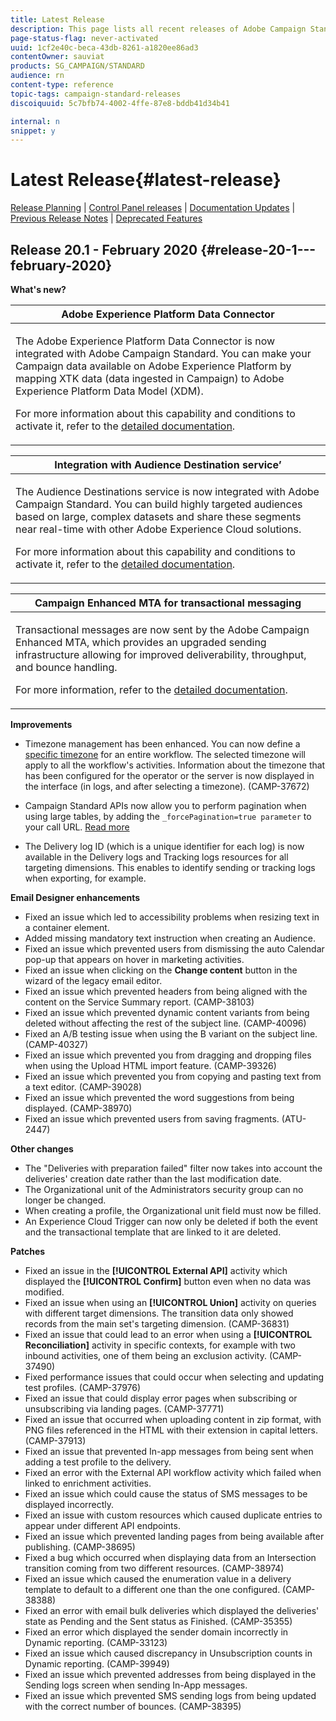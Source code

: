 ```yaml
---
title: Latest Release
description: This page lists all recent releases of Adobe Campaign Standard.
page-status-flag: never-activated
uuid: 1cf2e40c-beca-43db-8261-a1820ee86ad3
contentOwner: sauviat
products: SG_CAMPAIGN/STANDARD
audience: rn
content-type: reference
topic-tags: campaign-standard-releases
discoiquuid: 5c7bfb74-4002-4ffe-87e8-bddb41d34b41

internal: n
snippet: y
---
```


# Latest Release{#latest-release}

[Release Planning](https://helpx.adobe.com/campaign/kb/acs-release-planning.html) &#124; [Control Panel releases](https://docs.adobe.com/content/help/en/control-panel/using/release-notes.html) &#124; [Documentation Updates](../../rn/using/documentation-updates.md) &#124; [Previous Release Notes](../../rn/using/release-notes-2019.md) &#124; [Deprecated Features](https://helpx.adobe.com/campaign/kb/acs-deprecated-and-removed-features.html)

## Release 20.1 - February 2020 {#release-20-1---february-2020}

**What's new?**


<table> 
 <thead> 
  <tr> 
   <th> <strong>Adobe Experience Platform Data Connector</strong><br /> </th> 
  </tr> 
 </thead> 
 <tbody> 
  <tr> 
   <td> <p>
   The Adobe Experience Platform Data Connector is now integrated with Adobe Campaign Standard. You can make your Campaign data available on Adobe Experience Platform by mapping XTK data (data ingested in Campaign) to Adobe Experience Platform Data Model (XDM). </p>
    <p>For more information about this capability and conditions to activate it, refer to the <a href="../../administration/using/aep-about-data-connector.md">detailed documentation</a>.</p>
   </td> 
  </tr> 
 </tbody> 
</table>

<table> 
 <thead> 
  <tr> 
   <th> <strong>Integration with Audience Destination service’ </strong><br /> </th> 
  </tr> 
 </thead> 
 <tbody> 
  <tr> 
   <td> <p>The Audience Destinations service is now integrated with Adobe Campaign Standard. You can build highly targeted audiences based on large, complex datasets and share these segments near real-time with other Adobe Experience Cloud solutions.</p>
    <p>For more information about this capability and conditions to activate it, refer to the <a href="../../audiences/using/aep-about-audience-destinations-service.md">detailed documentation</a>.</p>
   </td> 
  </tr> 
 </tbody> 
</table>

<table> 
 <thead> 
  <tr> 
   <th> <strong>Campaign Enhanced MTA for transactional messaging</strong><br /> </th> 
  </tr> 
 </thead> 
 <tbody> 
  <tr> 
   <td> <p>Transactional messages are now sent by the Adobe Campaign Enhanced MTA, which provides an upgraded sending infrastructure allowing for improved deliverability, throughput, and bounce handling.</p>
    <p>For more information, refer to the <a href="https://helpx.adobe.com/campaign/kb/campaign-enhanced-mta.html">detailed documentation</a>.</p>
   </td> 
  </tr> 
 </tbody> 
</table>

**Improvements**

* Timezone management has been enhanced. You can now define a [specific timezone](../../automating/using/building-a-workflow.md) for an entire workflow. The selected timezone will apply to all the workflow's activities. Information about the timezone that has been configured for the operator or the server is now displayed in the interface (in logs, and after selecting a timezone). (CAMP-37672)

* Campaign Standard APIs now allow you to perform pagination when using large tables, by adding the `_forcePagination=true parameter` to your call URL. [Read more](../../api/using/pagination.md)

* The Delivery log ID (which is a unique identifier for each log) is now available in the Delivery logs and Tracking logs resources for all targeting dimensions. This enables to identify sending or tracking logs when exporting, for example.

**Email Designer enhancements**

* Fixed an issue which led to accessibility problems when resizing text in a container element.
* Added missing mandatory text instruction when creating an Audience.
* Fixed an issue which prevented users from dismissing the auto Calendar pop-up that appears on hover in marketing activities.
* Fixed an issue when clicking on the **Change content** button in the wizard of the legacy email editor.
* Fixed an issue which prevented headers from being aligned with the content on the Service Summary report. (CAMP-38103)
* Fixed an issue which prevented dynamic content variants from being deleted without affecting the rest of the subject line. (CAMP-40096)
* Fixed an A/B testing issue when using the B variant on the subject line. (CAMP-40327)
* Fixed an issue which prevented you from dragging and dropping files when using the Upload HTML import feature. (CAMP-39326)
* Fixed an issue which prevented you from copying and pasting text from a text editor. (CAMP-39028)
* Fixed an issue which prevented the word suggestions from being displayed. (CAMP-38970)
* Fixed an issue which prevented users from saving fragments. (ATU-2447)

**Other changes**

* The "Deliveries with preparation failed" filter now takes into account the deliveries' creation date rather than the last modification date. 
* The Organizational unit of the Administrators security group can no longer be changed.
* When creating a profile, the Organizational unit field must now be filled. 
* An Experience Cloud Trigger can now only be deleted if both the event and the transactional template that are linked to it are deleted.

**Patches**

* Fixed an issue in the **[!UICONTROL External API]** activity which displayed the **[!UICONTROL Confirm]** button even when no data was modified.
* Fixed an issue when using an **[!UICONTROL Union]** activity on queries with different target dimensions. The transition data only showed records from the main set's targeting dimension. (CAMP-36831)
* Fixed an issue that could lead to an error when using a **[!UICONTROL Reconciliation]** activity in specific contexts, for example with two inbound activities, one of them being an exclusion activity. (CAMP-37490)
* Fixed performance issues that could occur when selecting and updating test profiles. (CAMP-37976)
* Fixed an issue that could display error pages when subscribing or unsubscribing via landing pages. (CAMP-37771) 
* Fixed an issue that occurred when uploading content in zip format, with PNG files referenced in the HTML with their extension in capital letters. (CAMP-37913)
* Fixed an issue that prevented In-app messages from being sent when adding a test profile to the delivery.
* Fixed an error with the External API workflow activity which failed when linked to enrichment activities.
* Fixed an issue which could cause the status of SMS messages to be displayed incorrectly.
* Fixed an issue with custom resources which caused duplicate entries to appear under different API endpoints.
* Fixed an issue which prevented landing pages from being available after publishing. (CAMP-38695)
* Fixed a bug which occurred when displaying data from an Intersection transition coming from two different resources. (CAMP-38974)
* Fixed an issue which caused the enumeration value in a delivery template to default to a different one than the one configured. (CAMP-38388)
* Fixed an error with email bulk deliveries which displayed the deliveries' state as Pending and the Sent status as Finished. (CAMP-35355)
* Fixed an error which displayed the sender domain incorrectly in Dynamic reporting. (CAMP-33123)
* Fixed an issue which caused discrepancy in Unsubscription counts in Dynamic reporting. (CAMP-39949)
* Fixed an issue which prevented addresses from being displayed in the Sending logs screen when sending In-App messages.
* Fixed an issue which prevented SMS sending logs from being updated with the correct number of bounces. (CAMP-38395)
